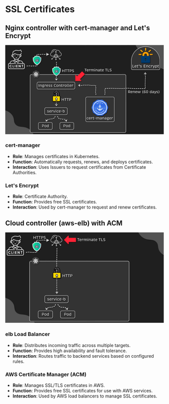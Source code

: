 # SSL Certificates

## Nginx controller with cert-manager and Let's Encrypt

![alt text](image/nginx-controller-https.png)

### cert-manager

- **Role**: Manages certificates in Kubernetes.
- **Function**: Automatically requests, renews, and deploys certificates.
- **Interaction**: Uses Issuers to request certificates from Certificate Authorities.

### Let's Encrypt

- **Role**: Certificate Authority.
- **Function**: Provides free SSL certificates.
- **Interaction**: Used by cert-manager to request and renew certificates.

## Cloud controller (aws-elb) with ACM

![alt text](image/aws-elb-https.png)

### elb Load Balancer

- **Role**: Distributes incoming traffic across multiple targets.
- **Function**: Provides high availability and fault tolerance.
- **Interaction**: Routes traffic to backend services based on configured rules.

### AWS Certificate Manager (ACM)

- **Role**: Manages SSL/TLS certificates in AWS.
- **Function**: Provides free SSL certificates for use with AWS services.
- **Interaction**: Used by AWS load balancers to manage SSL certificates.
